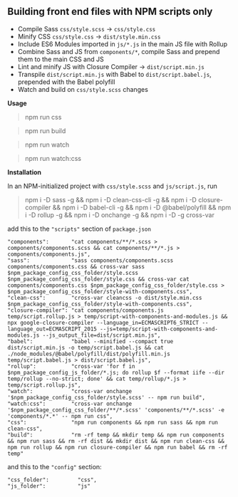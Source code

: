 ## Building front end files with NPM scripts only

- Compile Sass `css/style.scss` → `css/style.css`
- Minify CSS `css/style.css` → `dist/style.min.css`
- Include ES6 Modules imported in `js/*.js` in the main JS file with Rollup
- Combine Sass and JS from `components/*`, compile Sass and prepend them to the main CSS and JS
- Lint and minify JS with Closure Compiler → `dist/script.min.js`
- Transpile `dist/script.min.js` with Babel to `dist/script.babel.js`, prepended with the Babel polyfill
- Watch and build on `css/style.scss` changes

**Usage**

> npm run css

> npm run build

> npm run watch

> npm run watch:css

**Installation**

In an NPM-initialized project with `css/style.scss` and `js/script.js`, run

> npm i -D sass -g && npm i -D clean-css-cli -g && npm i -D closure-compiler && npm i -D babel-cli -g && npm i -D @babel/polyfill && npm i -D rollup -g && npm i -D onchange -g && npm i -D -g cross-var

add this to the `"scripts"` section of `package.json`

    "components":       "cat components/**/*.scss > components/components.scss && cat components/**/*.js > components/components.js",
    "sass":             "sass components/components.scss components/components.css && cross-var sass $npm_package_config_css_folder/style.scss $npm_package_config_css_folder/style.css && cross-var cat components/components.css $npm_package_config_css_folder/style.css > $npm_package_config_css_folder/style-with-components.css",
    "clean-css":        "cross-var cleancss -o dist/style.min.css $npm_package_config_css_folder/style-with-components.css",
    "closure-compiler": "cat components/components.js temp/script.rollup.js > temp/script-with-components-and-modules.js && npx google-closure-compiler --language_in=ECMASCRIPT6_STRICT --language_out=ECMASCRIPT_2015 --js=temp/script-with-components-and-modules.js --js_output_file=dist/script.min.js",
    "babel":            "babel --minified --compact true dist/script.min.js -o temp/script.babel.js && cat ./node_modules/@babel/polyfill/dist/polyfill.min.js temp/script.babel.js > dist/script.babel.js",
    "rollup":           "cross-var 'for f in $npm_package_config_js_folder/*.js; do rollup $f --format iife --dir temp/rollup --no-strict; done' && cat temp/rollup/*.js > temp/script.rollup.js",
    "watch":            "cross-var onchange '$npm_package_config_css_folder/style.scss' -- npm run build",
    "watch:css":        "cross-var onchange '$npm_package_config_css_folder/**/*.scss' 'components/**/*.scss' -e 'components/*.*' -- npm run css",
    "css":              "npm run components && npm run sass && npm run clean-css",
    "build":            "rm -rf temp && mkdir temp && npm run components && npm run sass && rm -rf dist && mkdir dist && npm run clean-css && npm run rollup && npm run closure-compiler && npm run babel && rm -rf temp"

and this to the `"config"` section:

    "css_folder":         "css",
    "js_folder":          "js"
